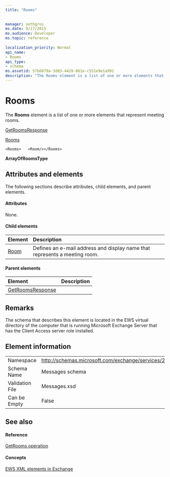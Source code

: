 ```yaml
---
title: "Rooms"
 
 
manager: sethgros
ms.date: 9/17/2015
ms.audience: Developer
ms.topic: reference
 
localization_priority: Normal
api_name:
- Rooms
api_type:
- schema
ms.assetid: 57b6079a-3d83-4429-861e-c551e9e1a991
description: "The Rooms element is a list of one or more elements that represent meeting rooms."
---
```


# Rooms

The **Rooms** element is a list of one or more elements that represent meeting rooms. 
  
[GetRoomsResponse](getroomsresponse.md)
  
[Rooms](rooms.md)
  
```
<Rooms>   <Room/></Rooms>
```

 **ArrayOfRoomsType**
## Attributes and elements

The following sections describe attributes, child elements, and parent elements.
  
#### Attributes

None.
  
#### Child elements

|**Element**|**Description**|
|:-----|:-----|
|[Room](room.md) <br/> |Defines an e-mail address and display name that represents a meeting room.  <br/> |
   
#### Parent elements

|**Element**|**Description**|
|:-----|:-----|
|[GetRoomsResponse](getroomsresponse.md) <br/> ||
   
## Remarks

The schema that describes this element is located in the EWS virtual directory of the computer that is running Microsoft Exchange Server that has the Client Access server role installed.
  
## Element information

|||
|:-----|:-----|
|Namespace  <br/> |http://schemas.microsoft.com/exchange/services/2006/messages  <br/> |
|Schema Name  <br/> |Messages schema  <br/> |
|Validation File  <br/> |Messages.xsd  <br/> |
|Can be Empty  <br/> |False  <br/> |
   
## See also

#### Reference

[GetRooms operation](getrooms-operation.md)
#### Concepts

[EWS XML elements in Exchange](ews-xml-elements-in-exchange.md)

